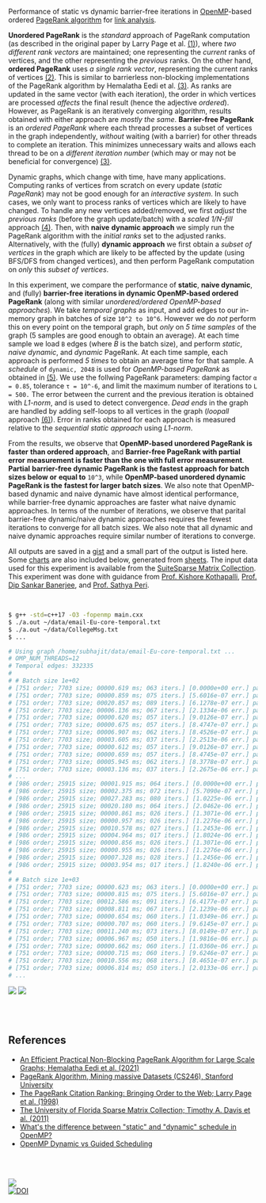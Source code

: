 Performance of static vs dynamic barrier-free iterations in [OpenMP]-based
ordered [PageRank algorithm] for [link analysis].

**Unordered PageRank** is the *standard* approach of PageRank computation (as
described in the original paper by Larry Page et al. [(1)]), where *two*
*different rank vectors* are maintained; one representing the *current* ranks of
vertices, and the other representing the *previous* ranks. On the other hand,
**ordered PageRank** uses *a single rank vector*, representing the current ranks
of vertices [(2)]. This is similar to barrierless non-blocking implementations
of the PageRank algorithm by Hemalatha Eedi et al. [(3)]. As ranks are updated
in the same vector (with each iteration), the order in which vertices are
processed *affects* the final result (hence the adjective *ordered*). However,
as PageRank is an iteratively converging algorithm, results obtained with either
approach are *mostly the same*. **Barrier-free PageRank** is an *ordered*
*PageRank* where each thread processes a subset of vertices in the graph
independently, *without* waiting (with a barrier) for other threads to complete an
iteration. This minimizes unnecessary waits and allows each thread to be on a
*different iteration number* (which may or may not be beneficial for convergence)
[(3)].

Dynamic graphs, which change with time, have many applications. Computing ranks
of vertices from scratch on every update (*static PageRank*) may not be good
enough for an *interactive system*. In such cases, we only want to process ranks
of vertices which are likely to have changed. To handle any new vertices
added/removed, we first *adjust* the *previous ranks* (before the graph
update/batch) with a *scaled 1/N-fill* approach [(4)]. Then, with **naive**
**dynamic approach** we simply run the PageRank algorithm with the *initial ranks*
set to the adjusted ranks. Alternatively, with the (fully) **dynamic approach**
we first obtain a *subset of vertices* in the graph which are likely to be
affected by the update (using BFS/DFS from changed vertices), and then perform
PageRank computation on *only* this *subset of vertices*.

In this experiment, we compare the performance of **static**, **naive dynamic**,
and (fully) **barrier-free iterations in dynamic OpenMP-based ordered PageRank**
(along with similar *unordered/ordered OpenMP-based approaches*). We take
*temporal graphs* as input, and add edges to our in-memory graph in batches of
size `10^2 to 10^6`. However we do *not* perform this on every point on the
temporal graph, but *only* on *5 time samples* of the graph (5 samples are good
enough to obtain an average). At each time sample we load `B` edges (where *B*
is the batch size), and perform *static*, *naive dynamic*, and *dynamic*
PageRank. At each time sample, each approach is performed *5* *times* to obtain
an average time for that sample.  A *schedule* of `dynamic, 2048` is used for
*OpenMP-based PageRank* as obtained in [(5)]. We use the follwing PageRank
parameters: damping factor `α = 0.85`, tolerance `τ = 10^-6`, and limit the
maximum number of iterations to `L = 500.` The error between the current and the
previous iteration is obtained with *L1-norm*, and is used to detect
convergence. *Dead ends* in the graph are handled by adding self-loops to all
vertices in the graph (*loopall* approach [(6)]). Error in ranks obtained for
each approach is measured relative to the *sequential static approach* using
*L1-norm*.

From the results, we observe that **OpenMP-based unordered PageRank is faster**
**than ordered approach**, and **Barrier-free PageRank with partial error**
**measurement is faster than the one with full error measurement**. **Partial**
**barrier-free dynamic PageRank is the fastest approach for batch sizes below or**
**equal to** `10^3`, while **OpenMP-based unordered dynamic PageRank is the**
**fastest for larger batch sizes**. We also note that OpenMP-based dynamic and
naive dynamic have almost identical performance, while barrier-free dynamic
approaches are faster what naive dynamic approaches. In terms of the number of
iterations, we observe that parital barrier-free dynamic/naive dynamic
approaches requires the fewest iterations to converge for all batch sizes. We
also note that all dynamic and naive dynamic approaches require similar number
of iterations to converge.

All outputs are saved in a [gist] and a small part of the output is listed here.
Some [charts] are also included below, generated from [sheets]. The input data
used for this experiment is available from the [SuiteSparse Matrix Collection].
This experiment was done with guidance from [Prof. Kishore Kothapalli],
[Prof. Dip Sankar Banerjee], and [Prof. Sathya Peri].

<br>

```bash
$ g++ -std=c++17 -O3 -fopenmp main.cxx
$ ./a.out ~/data/email-Eu-core-temporal.txt
$ ./a.out ~/data/CollegeMsg.txt
$ ...

# Using graph /home/subhajit/data/email-Eu-core-temporal.txt ...
# OMP_NUM_THREADS=12
# Temporal edges: 332335
#
# # Batch size 1e+02
# [751 order; 7703 size; 00000.619 ms; 063 iters.] [0.0000e+00 err.] pagerankOmpUnorderedStatic
# [751 order; 7703 size; 00000.859 ms; 075 iters.] [5.6016e-07 err.] pagerankOmpOrderedStatic
# [751 order; 7703 size; 00020.857 ms; 089 iters.] [6.1278e-07 err.] pagerankBarrierfreeFullOmpStatic
# [751 order; 7703 size; 00006.136 ms; 067 iters.] [2.1334e-06 err.] pagerankBarrierfreePartOmpStatic
# [751 order; 7703 size; 00000.620 ms; 057 iters.] [9.0126e-07 err.] pagerankOmpUnorderedNaiveDynamic
# [751 order; 7703 size; 00000.675 ms; 057 iters.] [8.4747e-07 err.] pagerankOmpOrderedNaiveDynamic
# [751 order; 7703 size; 00006.907 ms; 062 iters.] [8.4526e-07 err.] pagerankBarrierfreeFullOmpNaiveDynamic
# [751 order; 7703 size; 00003.605 ms; 037 iters.] [2.2513e-06 err.] pagerankBarrierfreePartOmpNaiveDynamic
# [751 order; 7703 size; 00000.612 ms; 057 iters.] [9.0126e-07 err.] pagerankOmpUnorderedDynamic
# [751 order; 7703 size; 00000.659 ms; 057 iters.] [8.4745e-07 err.] pagerankOmpOrderedDynamic
# [751 order; 7703 size; 00005.945 ms; 062 iters.] [8.3778e-07 err.] pagerankBarrierfreeFullOmpDynamic
# [751 order; 7703 size; 00003.136 ms; 037 iters.] [2.2675e-06 err.] pagerankBarrierfreePartOmpDynamic
# ...
# [986 order; 25915 size; 00001.915 ms; 064 iters.] [0.0000e+00 err.] pagerankOmpUnorderedStatic
# [986 order; 25915 size; 00002.375 ms; 072 iters.] [5.7090e-07 err.] pagerankOmpOrderedStatic
# [986 order; 25915 size; 00027.283 ms; 080 iters.] [1.0225e-06 err.] pagerankBarrierfreeFullOmpStatic
# [986 order; 25915 size; 00020.180 ms; 064 iters.] [2.0462e-06 err.] pagerankBarrierfreePartOmpStatic
# [986 order; 25915 size; 00000.861 ms; 026 iters.] [1.3071e-06 err.] pagerankOmpUnorderedNaiveDynamic
# [986 order; 25915 size; 00000.957 ms; 026 iters.] [1.2276e-06 err.] pagerankOmpOrderedNaiveDynamic
# [986 order; 25915 size; 00010.578 ms; 027 iters.] [1.2453e-06 err.] pagerankBarrierfreeFullOmpNaiveDynamic
# [986 order; 25915 size; 00004.964 ms; 017 iters.] [1.8024e-06 err.] pagerankBarrierfreePartOmpNaiveDynamic
# [986 order; 25915 size; 00000.856 ms; 026 iters.] [1.3071e-06 err.] pagerankOmpUnorderedDynamic
# [986 order; 25915 size; 00000.955 ms; 026 iters.] [1.2276e-06 err.] pagerankOmpOrderedDynamic
# [986 order; 25915 size; 00007.328 ms; 028 iters.] [1.2456e-06 err.] pagerankBarrierfreeFullOmpDynamic
# [986 order; 25915 size; 00003.954 ms; 017 iters.] [1.8240e-06 err.] pagerankBarrierfreePartOmpDynamic
#
# # Batch size 1e+03
# [751 order; 7703 size; 00000.623 ms; 063 iters.] [0.0000e+00 err.] pagerankOmpUnorderedStatic
# [751 order; 7703 size; 00000.815 ms; 075 iters.] [5.6016e-07 err.] pagerankOmpOrderedStatic
# [751 order; 7703 size; 00012.586 ms; 091 iters.] [6.4177e-07 err.] pagerankBarrierfreeFullOmpStatic
# [751 order; 7703 size; 00008.811 ms; 067 iters.] [2.1239e-06 err.] pagerankBarrierfreePartOmpStatic
# [751 order; 7703 size; 00000.654 ms; 060 iters.] [1.0349e-06 err.] pagerankOmpUnorderedNaiveDynamic
# [751 order; 7703 size; 00000.707 ms; 060 iters.] [9.6145e-07 err.] pagerankOmpOrderedNaiveDynamic
# [751 order; 7703 size; 00011.240 ms; 073 iters.] [8.0149e-07 err.] pagerankBarrierfreeFullOmpNaiveDynamic
# [751 order; 7703 size; 00006.967 ms; 050 iters.] [1.9816e-06 err.] pagerankBarrierfreePartOmpNaiveDynamic
# [751 order; 7703 size; 00000.662 ms; 060 iters.] [1.0360e-06 err.] pagerankOmpUnorderedDynamic
# [751 order; 7703 size; 00000.715 ms; 060 iters.] [9.6246e-07 err.] pagerankOmpOrderedDynamic
# [751 order; 7703 size; 00010.556 ms; 068 iters.] [8.4651e-07 err.] pagerankBarrierfreeFullOmpDynamic
# [751 order; 7703 size; 00006.814 ms; 050 iters.] [2.0133e-06 err.] pagerankBarrierfreePartOmpDynamic
# ...
```

[![](https://i.imgur.com/wrcIxBc.png)][sheetp]
[![](https://i.imgur.com/Uz6lMb8.png)][sheetp]

<br>
<br>


## References

- [An Efficient Practical Non-Blocking PageRank Algorithm for Large Scale Graphs; Hemalatha Eedi et al. (2021)](https://ieeexplore.ieee.org/document/9407114)
- [PageRank Algorithm, Mining massive Datasets (CS246), Stanford University](https://www.youtube.com/watch?v=ke9g8hB0MEo)
- [The PageRank Citation Ranking: Bringing Order to the Web; Larry Page et al. (1998)](https://citeseerx.ist.psu.edu/viewdoc/summary?doi=10.1.1.38.5427)
- [The University of Florida Sparse Matrix Collection; Timothy A. Davis et al. (2011)](https://doi.org/10.1145/2049662.2049663)
- [What's the difference between "static" and "dynamic" schedule in OpenMP?](https://stackoverflow.com/a/10852852/1413259)
- [OpenMP Dynamic vs Guided Scheduling](https://stackoverflow.com/a/43047074/1413259)

<br>
<br>


[![](https://i.imgur.com/7Cuj7c9.jpg)](https://www.youtube.com/watch?v=OP-uxSvHUn8)<br>
[![DOI](https://zenodo.org/badge/532937318.svg)](https://zenodo.org/badge/latestdoi/532937318)


[(1)]: https://citeseerx.ist.psu.edu/viewdoc/summary?doi=10.1.1.38.5427
[(2)]: https://github.com/puzzlef/pagerank-ordered-vs-unordered
[(3)]: https://ieeexplore.ieee.org/document/9407114
[(4)]: https://gist.github.com/wolfram77/eb7a3b2e44e3c2069e046389b45ead03
[(5)]: https://github.com/puzzlef/pagerank-openmp-adjust-schedule
[(6)]: https://gist.github.com/wolfram77/94c38b9cfbf0c855e5f42fa24a8602fc
[Prof. Dip Sankar Banerjee]: https://sites.google.com/site/dipsankarban/
[Prof. Kishore Kothapalli]: https://faculty.iiit.ac.in/~kkishore/
[Prof. Sathya Peri]: https://people.iith.ac.in/sathya_p/
[SuiteSparse Matrix Collection]: https://sparse.tamu.edu
[OpenMP]: https://en.wikipedia.org/wiki/OpenMP
[PageRank algorithm]: https://en.wikipedia.org/wiki/PageRank
[link analysis]: https://en.wikipedia.org/wiki/Network_theory#Link_analysis
[gist]: https://gist.github.com/wolfram77/7630b0484e14e9776d7d9fc68ed1db75
[charts]: https://imgur.com/a/7lnBmO9
[sheets]: https://docs.google.com/spreadsheets/d/1ETJfHz6i_zX7kdNTs6wCrr_qMzeduejr0ZQY8HPZ04c/edit?usp=sharing
[sheetp]: https://docs.google.com/spreadsheets/d/e/2PACX-1vQzhScoS8sxyx8uFXzIVO7qtt2cn2Vsb_yZg9ihpFcJQFxWS_Z1HBlgCR1snF18iuDYok3K5Pndx1Ct/pubhtml
